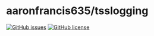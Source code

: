 # aaronfrancis635/tsslogging

[![GitHub issues](https://img.shields.io/github/issues/aaronfrancis635/tsslogging)](https://github.com/aaronfrancis635/tsslogging/issues)
[![GitHub license](https://img.shields.io/github/license/aaronfrancis635/tsslogging)](https://github.com/aaronfrancis635/tsslogging/blob/master/LICENSE)
